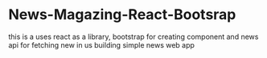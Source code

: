 # News-Magazing-React-Bootsrap
this is a uses react as a library, bootstrap for creating component and news api for fetching new in us building simple news web app
